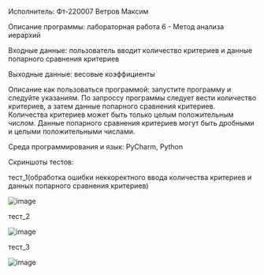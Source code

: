 Исполнитель: Фт-220007 Ветров Максим

Описание программы: лабораторная работа 6 - Метод анализа иерархий

Входные данные: пользователь вводит количество критериев и данные попарного сравнения критериев 

Выходные данные: весовые коэффициенты

Описание как пользоваться программой: запустите программу и следуйте указаниям. По запроссу программы 
следует вести количество критериев, а затем данные попарного сравнения критериев. Количества критериев 
может быть только целым положительным числом. Данные попарного сравнения критериев могут быть дробными 
и целыми положительными числами.

Среда программирования и язык: PyCharm, Python

Скриншоты тестов:

тест_1(обработка ошибки неккоректного ввода количества критериев и данных попарного сравнения критериев)

![image](https://github.com/ciigann/analysis-of-the-hierarchy-of-Thomas-Saaty/assets/146112930/67db96dc-eb8a-415c-8cb3-d51fa9151de0)

тест_2

![image](https://github.com/ciigann/analysis-of-the-hierarchy-of-Thomas-Saaty/assets/146112930/66bd1ea1-20d1-4388-aa7f-ef8b9d020c76)

тест_3

![image](https://github.com/ciigann/analysis-of-the-hierarchy-of-Thomas-Saaty/assets/146112930/84cb7429-9c4a-48cd-be1d-7d57aa6a8463)





